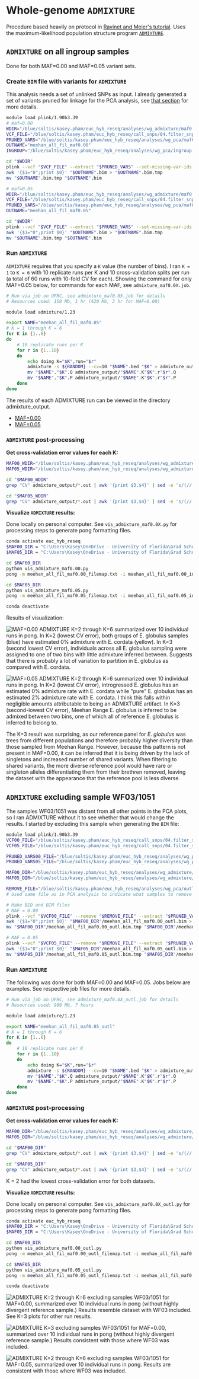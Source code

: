 # Whole-genome `ADMIXTURE`
Procedure based heavily on protocol in [Ravinet and Meier's tutorial](https://speciationgenomics.github.io/ADMIXTURE/).
Uses the maximum-likelihood population structure program [`ADMIXTURE`](http://dalexander.github.io/admixture/).

## `ADMIXTURE` on all ingroup samples

Done for both MAF=0.00 and MAF=0.05 variant sets.

### Create `BIM` file with variants for `ADMIXTURE`
This analysis needs a set of unlinked SNPs as input. I already generated a set of variants pruned for linkage for the PCA analysis, see [that section](https://github.com/kaseykhanhpham/eucalyptus-hybrid-resequencing/tree/main/05.analyses/PCA#prune-linked-snps) for more details.

```bash
module load plink/1.90b3.39
# maf=0.00
WDIR="/blue/soltis/kasey.pham/euc_hyb_reseq/analyses/wg_admixture/maf0.00"
VCF_FILE="/blue/soltis/kasey.pham/euc_hyb_reseq/call_snps/04.filter_snps/maf0.00/meehan_all_fil_maf0.00_snps.vcf"
PRUNED_VARS="/blue/soltis/kasey.pham/euc_hyb_reseq/analyses/wg_pca/maf0.00/all_maf0.00.prune.in"
OUTNAME="meehan_all_fil_maf0.00"
INGROUP="/blue/soltis/kasey.pham/euc_hyb_reseq/analyses/wg_pca/ingroup.fam"

cd "$WDIR"
plink --vcf "$VCF_FILE" --extract "$PRUNED_VARS" --set-missing-var-ids @:# --allow-extra-chr --vcf-half-call m --keep "$INGROUP" --make-bed --out "$OUTNAME"
awk '{$1="0";print $0}' "$OUTNAME".bim > "$OUTNAME".bim.tmp
mv "$OUTNAME".bim.tmp "$OUTNAME".bim

# maf=0.05
WDIR="/blue/soltis/kasey.pham/euc_hyb_reseq/analyses/wg_admixture/maf0.05"
VCF_FILE="/blue/soltis/kasey.pham/euc_hyb_reseq/call_snps/04.filter_snps/maf0.05/meehan_all_fil_maf0.05_snps.vcf"
PRUNED_VARS="/blue/soltis/kasey.pham/euc_hyb_reseq/analyses/wg_pca/maf0.05/all_maf0.05.prune.in"
OUTNAME="meehan_all_fil_maf0.05"

cd "$WDIR"
plink --vcf "$VCF_FILE" --extract "$PRUNED_VARS" --set-missing-var-ids @:# --allow-extra-chr --vcf-half-call m --keep "$INGROUP" --make-bed --out "$OUTNAME"
awk '{$1="0";print $0}' "$OUTNAME".bim > "$OUTNAME".bim.tmp
mv "$OUTNAME".bim.tmp "$OUTNAME".bim
```

### Run `ADMIXTURE`
`ADMIXTURE` requires that you specify a `K` value (the number of bins). I ran `K = 1` to `K = 6` with 10 replicate runs per K and 10 cross-validation splits per run (a total of 60 runs with 10-fold CV for each). Showing the command for only MAF=0.05 below, for commands for each MAF, see `admixture_maf0.0X.job`.

```bash
# Run via job on UFRC, see admixture_maf0.05.job for details
# Resources used: 150 Mb, 1 hr (420 Mb, 3 hr for MAF=0.00)

module load admixture/1.23

export NAME="meehan_all_fil_maf0.05"
# K = 1 through K = 6
for K in {1..6}
do
    # 10 replicate runs per K
    for r in {1..10}
    do
        echo doing K="$K",run="$r"
        admixture -s ${RANDOM} --cv=10 "$NAME".bed "$K" > admixture_output/log.K"$K".r"$r".out
        mv "$NAME"."$K".Q admixture_output/"$NAME".K"$K".r"$r".Q
        mv "$NAME"."$K".P admixture_output/"$NAME".K"$K".r"$r".P
    done
done
```
The results of each ADMIXTURE run can be viewed in the directory admixture_output.
* [MAF=0.00](https://github.com/kaseykhanhpham/eucalyptus-hybrid-resequencing/blob/main/05.analyses/wg_ADMIXTURE/maf0.00/admixture_output)
* [MAF=0.05](https://github.com/kaseykhanhpham/eucalyptus-hybrid-resequencing/blob/main/05.analyses/wg_ADMIXTURE/maf0.05/admixture_output)

### `ADMIXTURE` post-processing

**Get cross-validation error values for each K:**
```bash
MAF00_WDIR="/blue/soltis/kasey.pham/euc_hyb_reseq/analyses/wg_admixture/maf0.00"
MAF05_WDIR="/blue/soltis/kasey.pham/euc_hyb_reseq/analyses/wg_admixture/maf0.05"

cd "$MAF00_WDIR" 
grep "CV" admixture_output/*.out | awk '{print $3,$4}' | sed -e 's/(//;s/)//;s/://;s/K=//' >  meehan_all_fil_maf0.00.cv.error

cd "$MAF05_WDIR" 
grep "CV" admixture_output/*.out | awk '{print $3,$4}' | sed -e 's/(//;s/)//;s/://;s/K=//' >  meehan_all_fil_maf0.05.cv.error
```

**Visualize `ADMIXTURE` results:**

Done locally on personal computer. See `vis_admixture_maf0.0X.py` for processing steps to generate pong formatting files.

```bash
conda activate euc_hyb_reseq
$MAF00_DIR = "C:\Users\Kasey\OneDrive - University of Florida\Grad School Documents\Projects\eucalyptus-hybrid-resequencing\05.analyses\wg_ADMIXTURE\maf0.00"
$MAF05_DIR = "C:\Users\Kasey\OneDrive - University of Florida\Grad School Documents\Projects\eucalyptus-hybrid-resequencing\05.analyses\wg_ADMIXTURE\maf0.05"

cd $MAF00_DIR
python vis_admixture_maf0.00.py
pong -m meehan_all_fil_maf0.00_filemap.txt -i meehan_all_fil_maf0.00_ind2pop.txt -n meehan_all_fil_maf0.00_poporder.txt -l meehan_all_fil_maf0.00_colors.txt

cd $MAF05_DIR
python vis_admixture_maf0.05.py
pong -m meehan_all_fil_maf0.05_filemap.txt -i meehan_all_fil_maf0.05_ind2pop.txt -n meehan_all_fil_maf0.05_poporder.txt -l meehan_all_fil_maf0.05_colors.txt

conda deactivate
```

Results of visualization:

![MAF=0.00 ADMIXTURE K=2 through K=6 summarized over 10 individual runs in pong. In K=2 (lowest CV error), both groups of _E. globulus_ samples (blue) have estimated 0% admixture with _E. cordata_ (yellow). In K=3 (second lowest CV error), individuals across all _E. globulus_ sampling were assigned to one of two bins with little admixture inferred between. Suggests that there is probably a lot of variation to partition in _E. globulus_ as compared with _E. cordata_.](https://github.com/kaseykhanhpham/eucalyptus-hybrid-resequencing/blob/main/05.analyses/wg_ADMIXTURE/maf0.00/maf0.00_admixture.png "MAF = 0.00 ADMIXTURE K=2 through K=6")

![MAF=0.05 ADMIXTURE K=2 through K=6 summarized over 10 individual runs in pong. In K=2 (lowest CV error), introgressed _E. globulus_ has an estimated 0% admixture rate with _E. cordata_ while "pure" _E. globulus_ has an estimated 2% admixture rate with _E. cordata_. I think this falls within negligible amounts attributable to being an ADMIXTURE artifact. In K=3 (second-lowest CV error), Meehan Range _E. globulus_ is inferred to be admixed between two bins, one of which all of reference _E. globulus_ is inferred to belong to.](https://github.com/kaseykhanhpham/eucalyptus-hybrid-resequencing/blob/main/05.analyses/wg_ADMIXTURE/maf0.05/maf0.05_admixture.png "ADMIXTURE K=2 through K=6")

The K=3 result was surprising, as our reference panel for _E. globulus_ was trees from different populations and therefore probably higher diversity than those sampled from Meehan Range. However, because this pattern is not present in MAF=0.00, it can be inferred that it is being driven by the lack of singletons and increased number of shared variants. When filtering to shared variants, the more diverse reference pool would have rare or singleton alleles differentiating them from their brethren removed, leaving the dataset with the appearance that the reference pool is less diverse.

## `ADMIXTURE` excluding sample WF03/1051
The samples WF03/1051 was distant from all other points in the PCA plots, so I ran ADMIXTURE without it to see whether that would change the results. I started by excluding this sample when generating the `BIM` file:

```bash
module load plink/1.90b3.39
VCF00_FILE="/blue/soltis/kasey.pham/euc_hyb_reseq/call_snps/04.filter_snps/maf0.00/meehan_all_fil_maf0.00_snps.vcf"
VCF05_FILE="/blue/soltis/kasey.pham/euc_hyb_reseq/call_snps/04.filter_snps/maf0.05/meehan_all_fil_maf0.05_snps.vcf"

PRUNED_VARS00_FILE="/blue/soltis/kasey.pham/euc_hyb_reseq/analyses/wg_pca/maf0.00/all_maf0.00.prune.in"
PRUNED_VARS05_FILE="/blue/soltis/kasey.pham/euc_hyb_reseq/analyses/wg_pca/maf0.05/all_maf0.05.prune.in"

MAF00_DIR="/blue/soltis/kasey.pham/euc_hyb_reseq/analyses/wg_admixture/outlier_check/maf0.00"
MAF05_DIR="/blue/soltis/kasey.pham/euc_hyb_reseq/analyses/wg_admixture/outlier_check/maf0.05"

REMOVE_FILE="/blue/soltis/kasey.pham/euc_hyb_reseq/analyses/wg_pca/outlier_check/to_remove.fam"
# Used same file as in PCA analysis to indicate what samples to remove -- WF03/1051 and the outgroup.

# Make BED and BIM files
# MAF = 0.00
plink --vcf "$VCF00_FILE" --remove "$REMOVE_FILE" --extract "$PRUNED_VARS00_FILE" --set-missing-var-ids @:# --allow-extra-chr --vcf-half-call m --make-bed --out "$MAF00_DIR"/meehan_all_fil_maf0.00_outl
awk '{$1="0";print $0}' "$MAF00_DIR"/meehan_all_fil_maf0.00_outl.bim > "$MAF00_DIR"/meehan_all_fil_maf0.00_outl.bim.tmp
mv "$MAF00_DIR"/meehan_all_fil_maf0.00_outl.bim.tmp "$MAF00_DIR"/meehan_all_fil_maf0.00_outl.bim

# MAF = 0.05
plink --vcf "$VCF05_FILE" --remove "$REMOVE_FILE" --extract "$PRUNED_VARS05_FILE" --set-missing-var-ids @:# --allow-extra-chr --vcf-half-call m --make-bed --out "$MAF05_DIR"/meehan_all_fil_maf0.05_outl
awk '{$1="0";print $0}' "$MAF05_DIR"/meehan_all_fil_maf0.05_outl.bim > "$MAF05_DIR"/meehan_all_fil_maf0.05_outl.bim.tmp
mv "$MAF05_DIR"/meehan_all_fil_maf0.05_outl.bim.tmp "$MAF05_DIR"/meehan_all_fil_maf0.05_outl.bim
```

### Run `ADMIXTURE`

The following was done for both MAF=0.00 and MAF=0.05. Jobs below are examples. See respective job files for more details.

```bash
# Run via job on UFRC, see admixture_maf0.0X_outl.job for details
# Resources used: 900 Mb, 7 hours

module load admixture/1.23

export NAME="meehan_all_fil_maf0.05_outl"
# K = 1 through K = 6
for K in {1..6}
do
    # 10 replicate runs per K
    for r in {1..10}
    do
        echo doing K="$K",run="$r"
        admixture -s ${RANDOM} --cv=10 "$NAME".bed "$K" > admixture_output/log.K"$K".r"$r".out
        mv "$NAME"."$K".Q admixture_output/"$NAME".K"$K".r"$r".Q
        mv "$NAME"."$K".P admixture_output/"$NAME".K"$K".r"$r".P
    done
done
```

### `ADMIXTURE` post-processing

**Get cross-validation error values for each K:**
```bash
MAF00_DIR="/blue/soltis/kasey.pham/euc_hyb_reseq/analyses/wg_admixture/outlier_check/maf0.00"
MAF05_DIR="/blue/soltis/kasey.pham/euc_hyb_reseq/analyses/wg_admixture/outlier_check/maf0.05"

cd "$MAF00_DIR" 
grep "CV" admixture_output/*.out | awk '{print $3,$4}' | sed -e 's/(//;s/)//;s/://;s/K=//' > meehan_all_fil_maf0.00_outl.cv.error

cd "$MAF05_DIR" 
grep "CV" admixture_output/*.out | awk '{print $3,$4}' | sed -e 's/(//;s/)//;s/://;s/K=//' > meehan_all_fil_maf0.05_outl.cv.error
```

K = 2 had the lowest cross-validation error for both datasets.

**Visualize `ADMIXTURE` results:**

Done locally on personal computer. See `vis_admixture_maf0.0X_outl.py` for processing steps to generate pong formatting files.

```bash
conda activate euc_hyb_reseq
$MAF00_DIR = "C:\Users\Kasey\OneDrive - University of Florida\Grad School Documents\Projects\eucalyptus-hybrid-resequencing\05.analyses\wg_ADMIXTURE\outlier_check\maf0.00"
$MAF05_DIR = "C:\Users\Kasey\OneDrive - University of Florida\Grad School Documents\Projects\eucalyptus-hybrid-resequencing\05.analyses\wg_ADMIXTURE\outlier_check\maf0.05"

cd $MAF00_DIR
python vis_admixture_maf0.00_outl.py
pong -m meehan_all_fil_maf0.00_outl_filemap.txt -i meehan_all_fil_maf0.00_outl_ind2pop.txt -n meehan_all_fil_maf0.00_outl_poporder.txt -l meehan_all_fil_maf0.00_outl_colors.txt

cd $MAF05_DIR
python vis_admixture_maf0.05_outl.py
pong -m meehan_all_fil_maf0.05_outl_filemap.txt -i meehan_all_fil_maf0.05_outl_ind2pop.txt -n meehan_all_fil_maf0.05_outl_poporder.txt -l meehan_all_fil_maf0.05_outl_colors.txt

conda deactivate
```
![ADMIXTURE K=2 through K=6 excluding samples WF03/1051 for MAF=0.00, summarized over 10 individual runs in pong (without highly divergent reference sample.) Results resemble dataset with WF03 included. See K=3 plots for other run results.](https://github.com/kaseykhanhpham/eucalyptus-hybrid-resequencing/blob/main/05.analyses/wg_ADMIXTURE/outlier_check/maf0.00/maf0.00_outl_admixture.png "ADMIXTURE K=2 through K=6 MAF=0.00 without WF03/1051")

![ADMIXTURE K=3 excluding samples WF03/1051 for MAF=0.00, summarized over 10 individual runs in pong (without highly divergent reference sample.) Results consistent with those where WF03 was included.](https://github.com/kaseykhanhpham/eucalyptus-hybrid-resequencing/blob/main/05.analyses/wg_ADMIXTURE/outlier_check/maf0.00/maf0.00_outl_admixture_k3.png "ADMIXTURE K=3 MAF=0.00 without WF03/1051")

![ADMIXTURE K=2 through K=6 excluding samples WF03/1051 for MAF=0.05, summarized over 10 individual runs in pong. Results are consistent with those where WF03 was included.](https://github.com/kaseykhanhpham/eucalyptus-hybrid-resequencing/blob/main/05.analyses/wg_ADMIXTURE/weird_sample_check/maf0.05/maf0.05_outl_admixture.png "ADMIXTURE K=2 through K=6 MAF=0.05 without WF03/1051")
